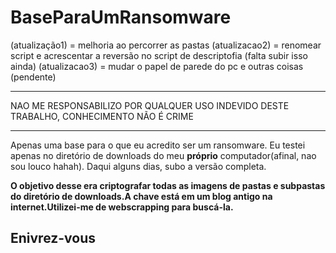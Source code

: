 # BaseParaUmRansomware
(atualização1) = melhoria ao percorrer as pastas
(atualizacao2) = renomear script e acrescentar a reversão no script de descriptofia (falta subir isso ainda)
(atualizacao3) = mudar o papel de parede do pc e outras coisas (pendente)

*****************************************************************************************
NAO ME RESPONSABILIZO POR QUALQUER USO INDEVIDO DESTE TRABALHO, CONHECIMENTO NÃO É CRIME
*****************************************************************************************

Apenas uma base para o que eu acredito ser um ransomware. Eu testei apenas no diretório de downloads do meu <strong>próprio</strong> computador(afinal, nao sou louco hahah). Daqui alguns dias, subo a versão completa.

<strong>O objetivo desse era criptografar todas as imagens de pastas e subpastas do diretório de downloads.A chave está em um blog antigo na internet.Utilizei-me de  webscrapping para buscá-la.</strong>

<h2>Enivrez-vous</h2>
